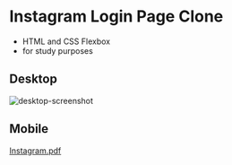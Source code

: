 # Instagram Login Page Clone

- HTML and CSS Flexbox
- for study purposes

## Desktop
![desktop-screenshot](https://user-images.githubusercontent.com/64666657/166686218-011b8266-253a-4d52-a08c-8b99bdc13f44.png)

## Mobile
[Instagram.pdf](https://github.com/6eatriz/instagram-login/files/8620539/Instagram.pdf)
